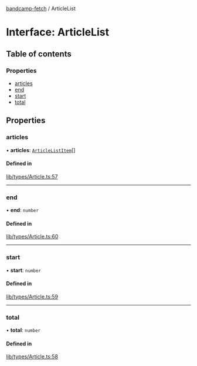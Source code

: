 [bandcamp-fetch](../README.md) / ArticleList

# Interface: ArticleList

## Table of contents

### Properties

- [articles](ArticleList.md#articles)
- [end](ArticleList.md#end)
- [start](ArticleList.md#start)
- [total](ArticleList.md#total)

## Properties

### articles

• **articles**: [`ArticleListItem`](ArticleListItem.md)[]

#### Defined in

[lib/types/Article.ts:57](https://github.com/patrickkfkan/bandcamp-fetch/blob/7bb1899/src/lib/types/Article.ts#L57)

___

### end

• **end**: `number`

#### Defined in

[lib/types/Article.ts:60](https://github.com/patrickkfkan/bandcamp-fetch/blob/7bb1899/src/lib/types/Article.ts#L60)

___

### start

• **start**: `number`

#### Defined in

[lib/types/Article.ts:59](https://github.com/patrickkfkan/bandcamp-fetch/blob/7bb1899/src/lib/types/Article.ts#L59)

___

### total

• **total**: `number`

#### Defined in

[lib/types/Article.ts:58](https://github.com/patrickkfkan/bandcamp-fetch/blob/7bb1899/src/lib/types/Article.ts#L58)
